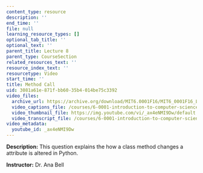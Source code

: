 ```yaml
---
content_type: resource
description: ''
end_time: ''
file: null
learning_resource_types: []
optional_tab_title: ''
optional_text: ''
parent_title: Lecture 8
parent_type: CourseSection
related_resources_text: ''
resource_index_text: ''
resourcetype: Video
start_time: ''
title: Method Call
uid: 3081a61e-871f-bb60-35b4-014be75c3392
video_files:
  archive_url: https://archive.org/download/MIT6.0001F16/MIT6_0001F16_Lecture_08_exercise_04_300k.mp4
  video_captions_file: /courses/6-0001-introduction-to-computer-science-and-programming-in-python-fall-2016/bf8a046cb31c5c0a83d0185a5b53104a_ax4eNMI9Dw.vtt
  video_thumbnail_file: https://img.youtube.com/vi/_ax4eNMI9Dw/default.jpg
  video_transcript_file: /courses/6-0001-introduction-to-computer-science-and-programming-in-python-fall-2016/1c813f689d7cf8b52eb6eae66aab6e13_ax4eNMI9Dw.pdf
video_metadata:
  youtube_id: _ax4eNMI9Dw
---
```




**Description:** This question explains the how a class method changes a attribute is altered in Python.

**Instructor:** Dr. Ana Bell